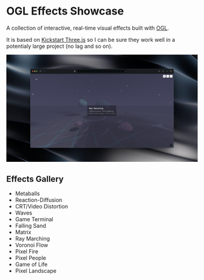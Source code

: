 # OGL Effects Showcase

A collection of interactive, real-time visual effects built with [OGL](https://github.com/oframe/ogl). 

It is based on [Kickstart Three.js](https://github.com/feremabraz/kickstart-threejs) so I can be sure they work well in a potentialy large project (no lag and so on).

![Preview](README.png)

## Effects Gallery

- Metaballs
- Reaction-Diffusion
- CRT/Video Distortion
- Waves
- Game Terminal
- Falling Sand
- Matrix
- Ray Marching
- Voronoi Flow
- Pixel Fire
- Pixel People
- Game of Life
- Pixel Landscape

